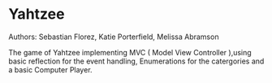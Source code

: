 Yahtzee
=======
Authors: Sebastian Florez, Katie Porterfield, Melissa Abramson

The game of Yahtzee implementing MVC ( Model View Controller ),using basic reflection for the event handling,
Enumerations for the catergories and a basic Computer Player. 
